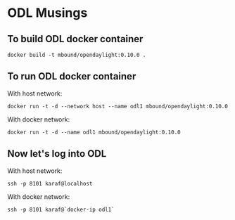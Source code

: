 # ODL Musings


## To build ODL docker container

```
docker build -t mbound/opendaylight:0.10.0 .
```

## To run ODL docker container

With host network:
```
docker run -t -d --network host --name odl1 mbound/opendaylight:0.10.0
```

With docker network:
```
docker run -t -d --name odl1 mbound/opendaylight:0.10.0
```

## Now let's log into ODL

With host network:
```
ssh -p 8101 karaf@localhost
```

With docker network:
```
ssh -p 8101 karaf@`docker-ip odl1`
```

